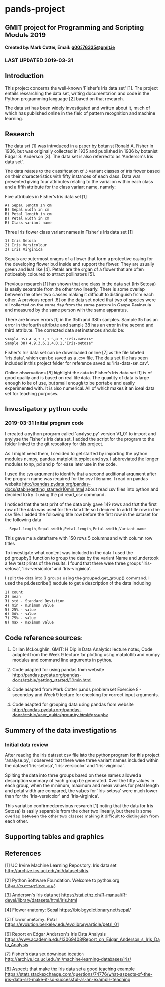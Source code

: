# pands-project
## GMIT project for Programming and Scripting Module 2019
#### Created by: Mark Cotter, Email: g00376335@gmit.ie
### LAST UPDATED 2019-03-31

## Introduction
This project concerns the well-known 'Fisher’s Iris data set' [1].
The project entails researching the data set, writing documentation and
code in the Python programming language [2] based on that research.

The data set has been widely investigated and written about it, much of which has
published online in the field of pattern recognition and machine learning.

## Research

The data set [1] was introduced in a paper by botanist Ronald A. Fisher in 1936, but
was originally collected in 1935 and published in 1936 by botanist Edgar S. Anderson
[3]. The data set is also referred to as 'Anderson's Iris data set'.

The data relates to the classification of 3 variant classes of Iris flower based on
their characteristics with fifty instances of each class. Data was presented giving
four attributes relating to the variation within each class and a fifth attribute for
the class variant name, namely:

Five attributes in Fisher's Iris data set [1]

    A) Sepal length in cm
    B) Sepal width in cm 
    B) Petal length in cm
    D) Petal width in cm
    E) Class variant name

Three Iris flower class variant names in Fisher's Iris data set [1]

    1) Iris Setosa
    2) Iris Versicolour
    3) Iris Virginica

Sepals are outermost oragns of a flower that form a protective casing for the
developing flower bud inside and support the flower. They are usually green and leaf
like [4]. Petals are the organ of a flower that are often noticeably coloured to
attract pollinators [5].

Previous research [1] has shown that one class in the data set (Iris Setosa) is
easily separable from the other two linearly. There is some overlap between the other
two classes making it difficult to distinguish from each other. A previous report [6]
on the data set noted that two of species were all collected on the same day from the
same pasture in Gaspe Peninsula and measured by the same person with the same
apparatus.

There are known errors [1] in the 35th and 38th samples. Sample 35 has an error in
the fourth attribute and sample 38 has an error in the second and third attribute.
The corrected data set instances should be:

    Sample 35) 4.9,3.1,1.5,0.2,"Iris-setosa"
    Sample 38) 4.9,3.6,1.4,0.1,"Iris-setosa"

Fisher's Iris data set can be downloaded online [7] as the file labeled 'iris.data',
which can be saved as a .csv file. The data set file has been included in this
project folder for reference saved as 'iris-data-set.csv'.

Online observations [8] highlight the data in Fisher's Iris data set [1] is of good
quality and is based on real life data. The quantity of data is large enough to be
of use, but small enough to be portable and easily experimented with. It is also
numerical. All of which makes it an ideal data set for teaching purposes.


## Investigatory python code

### 2019-03-31 Initial program code
I created a python program called 'analyse.py' version V1_01 to import and anylyse
the Fisher's Iris data set. I added the script for the program to the folder linked
to the git repository for this project.

As I might need them, I decided to get started by importing the python modules numpy,
pandas, matplotlib.pyplot and sys. I abbreviated the longer modules to np, pd and pl
for ease later use in the code.

I used the sys argument to identify that a second additional argument after the program name was required for the csv filename. I read on pandas website
http://pandas.pydata.org/pandas-docs/stable/getting_started/10min.html
about read csv files into python and decided to try it using the pd.read_csv command.

I noticed that the test print of the data only gave 149 rows and that the first row
of the data was used for the data title so I decided to add title row in the csv file.
I added the following title row before the first row in the dataset for the following
data

    - Sepal-length,Sepal-width,Petal-length,Petal-width,Variant-name

This gave me a dataframe with 150 rows 5 columns and with column row titles

To investigate what content was included in the data I used the pd.groupby() function
to group the data by the variant Name and undertook a few test prints of
the results. I found that there were three groups 'Iris-setosa', 'Iris-versicolor' and 'Iris-virginica'.

I split the data into 3 groups using the grouped.get_group() command.
I used the pd.describe() module to get a description of the data including

    1) count
    2) mean
    3) std - Standard Deviation
    4) min - minimum value
    5) 25% - value
    6) 50% - value
    7) 75% - value
    8) max - maximum value

## Code reference sources:
1. Dr Ian McLoughlin, GMIT: H Dip in Data Analytics lecture notes,
   Code adapted from the Week 9 lecture for plotting using matplotlib and numpy
   modules and command line arguments in python.

2. Code adapted for using pandas from website
   http://pandas.pydata.org/pandas-docs/stable/getting_started/10min.html

3. Code adapted from Mark Cotter pands problem set Exercise 9 - second.py
   and Week 9 lecture for checking for correct input arguments.
 
4. Code adapted for grouping data using pandas from website
   http://pandas.pydata.org/pandas-docs/stable/user_guide/groupby.html#groupby

## Summary of the data investigations

### Initial data review

After reading the iris dataset csv file into the python program for this project
'analyse.py', I observed that there were three variant names included within the
dataset 'Iris-setosa', 'Iris-versicolor' and 'Iris-virginica'.

Spliting the data into three groups based on these names allowed a description summary of each group be generated. Over the fifty values in each group, when the minimum, maximum and mean values for petal length and petal width are compared, the
values for 'Iris-setosa' were much lower than for the 'Iris-versicolor' and 'Iris-virginica'.

This variation confirmed previous research [1] noting that the data for Iris Setosa)
is easily separable from the other two linearly, but there is some overlap between
the other two classes making it difficult to distinguish from each other.


## Supporting tables and graphics




## References

[1] UC Irvine Machine Learning Repository. Iris data set
    http://archive.ics.uci.edu/ml/datasets/Iris.

[2] Python Software Foundation. Welcome to python.org
    https://www.python.org/.

[3] Anderson's Iris data set
    https://stat.ethz.ch/R-manual/R-devel/library/datasets/html/iris.html

[4] Flower anatomy: Sepal
    https://biologydictionary.net/sepal/
    
[5] Flower anatomy: Petal
    https://evolution.berkeley.edu/evolibrary/article/petal_01

[6] Report on Edgar Anderson's Iris Data Analysis
    https://www.academia.edu/13069408/Report_on_Edgar_Anderson_s_Iris_Data_Analysis

[7] Fisher's data set download location
    http://archive.ics.uci.edu/ml/machine-learning-databases/iris/

[8] Aspects that make the Iris data set a good teaching example
    https://stats.stackexchange.com/questions/74776/what-aspects-of-the-iris-data-set-make-it-so-successful-as-an-example-teaching
